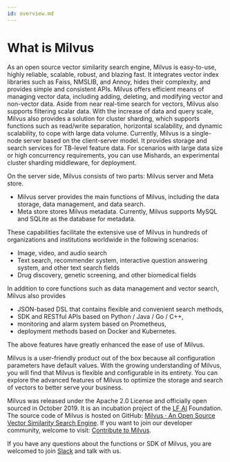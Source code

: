 ```yaml
---
id: overview.md
---
```


# What is Milvus 

As an open source vector similarity search engine, Milvus is easy-to-use, highly reliable, scalable, robust, and blazing fast. It integrates vector index libraries such as Faiss, NMSLIB, and Annoy, hides their complexity, and provides simple and consistent APIs. Milvus offers efficient means of managing vector data, including adding, deleting, and modifying vector and non-vector data. Aside from near real-time search for vectors, Milvus also supports filtering scalar data. With the increase of data and query scale, Milvus also provides a solution for cluster sharding, which supports functions such as read/write separation, horizontal scalability, and dynamic scalability, to cope with large data volume. Currently, Milvus is a single-node server based on the client-server model. It provides storage and search services for TB-level feature data. For scenarios with large data size or high concurrency requirements, you can use Mishards, an experimental cluster sharding middleware, for deployment.

On the server side, Milvus consists of two parts: Milvus server and Meta store.

* Milvus server provides the main functions of Milvus, including the data storage, data management, and data search.
* Meta store stores Milvus metadata. Currently, Milvus supports MySQL and SQLite as the database for metadata.

These capabilities facilitate the extensive use of Milvus in hundreds of organizations and institutions worldwide in the following scenarios:

- Image, video, and audio search
- Text search, recommender system, interactive question answering system, and other text search fields
- Drug discovery, genetic screening, and other biomedical fields

In addition to core functions such as data management and vector search, Milvus also provides

- JSON-based DSL that contains flexible and convenient search methods,
- SDK and RESTful APIs based on Python / Java / Go / C++,
- monitoring and alarm system based on Prometheus,
- deployment methods based on Docker and Kubernetes.

The above features have greatly enhanced the ease of use of Milvus.

Milvus is a user-friendly product out of the box because all configuration parameters have default values. With the growing understanding of Milvus, you will find that Milvus is flexible and configurable in its entirety. You can explore the advanced features of Milvus to optimize the storage and search of vectors to better serve your business.

Milvus was released under the Apache 2.0 License and officially open sourced in October 2019. It is an incubation project of the [LF AI](https://lfai.foundation/) Foundation. The source code of Milvus is hosted on GitHub: [Milvus · An Open Source Vector Similarity Search Engine](https://github.com/milvus-io/milvus). If you want to join our developer community, welcome to visit: [Contribute to Milvus](https://github.com/milvus-io/milvus/blob/master/CONTRIBUTING.md#contributing-to-milvus).

If you have any questions about the functions or SDK of Milvus, you are welcomed to join [Slack](https://join.slack.com/t/milvusio/shared_invite/zt-e0u4qu3k-bI2GDNys3ZqX1YCJ9OM~GQ) and talk with us.